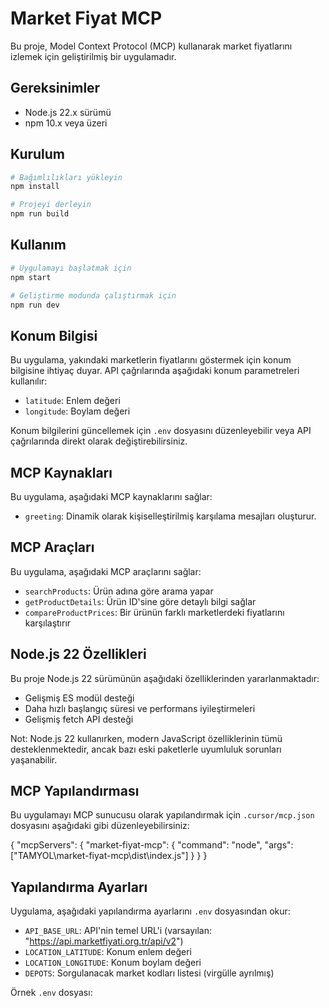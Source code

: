 # Market Fiyat MCP

Bu proje, Model Context Protocol (MCP) kullanarak market fiyatlarını izlemek için geliştirilmiş bir uygulamadır.

## Gereksinimler

- Node.js 22.x sürümü
- npm 10.x veya üzeri

## Kurulum

```bash
# Bağımlılıkları yükleyin
npm install

# Projeyi derleyin
npm run build
```

## Kullanım

```bash
# Uygulamayı başlatmak için
npm start

# Geliştirme modunda çalıştırmak için
npm run dev
```

## Konum Bilgisi

Bu uygulama, yakındaki marketlerin fiyatlarını göstermek için konum bilgisine ihtiyaç duyar. API çağrılarında aşağıdaki konum parametreleri kullanılır:

- `latitude`: Enlem değeri
- `longitude`: Boylam değeri

Konum bilgilerini güncellemek için `.env` dosyasını düzenleyebilir veya API çağrılarında direkt olarak değiştirebilirsiniz.

## MCP Kaynakları

Bu uygulama, aşağıdaki MCP kaynaklarını sağlar:

- `greeting`: Dinamik olarak kişiselleştirilmiş karşılama mesajları oluşturur.

## MCP Araçları

Bu uygulama, aşağıdaki MCP araçlarını sağlar:

- `searchProducts`: Ürün adına göre arama yapar
- `getProductDetails`: Ürün ID'sine göre detaylı bilgi sağlar
- `compareProductPrices`: Bir ürünün farklı marketlerdeki fiyatlarını karşılaştırır

## Node.js 22 Özellikleri

Bu proje Node.js 22 sürümünün aşağıdaki özelliklerinden yararlanmaktadır:

- Gelişmiş ES modül desteği
- Daha hızlı başlangıç süresi ve performans iyileştirmeleri
- Gelişmiş fetch API desteği

Not: Node.js 22 kullanırken, modern JavaScript özelliklerinin tümü desteklenmektedir, ancak bazı eski paketlerle uyumluluk sorunları yaşanabilir.

## MCP Yapılandırması

Bu uygulamayı MCP sunucusu olarak yapılandırmak için `.cursor/mcp.json` dosyasını aşağıdaki gibi düzenleyebilirsiniz:

{
"mcpServers": {
"market-fiyat-mcp": {
"command": "node",
"args": ["TAMYOL\\market-fiyat-mcp\\dist\\index.js"]
}
}
}

## Yapılandırma Ayarları

Uygulama, aşağıdaki yapılandırma ayarlarını `.env` dosyasından okur:

- `API_BASE_URL`: API'nin temel URL'i (varsayılan: "https://api.marketfiyati.org.tr/api/v2")
- `LOCATION_LATITUDE`: Konum enlem değeri
- `LOCATION_LONGITUDE`: Konum boylam değeri
- `DEPOTS`: Sorgulanacak market kodları listesi (virgülle ayrılmış)

Örnek `.env` dosyası:
